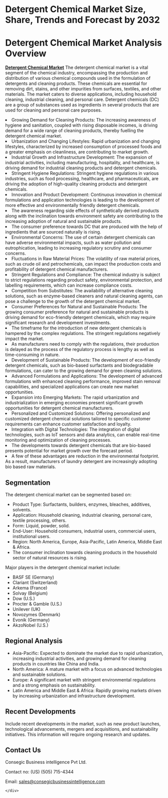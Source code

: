 # Detergent Chemical Market Size, Share, Trends and Forecast by 2032
# Detergent Chemical Market Analysis Overview</h2>

<a href="https://www.consegicbusinessintelligence.com/detergent-chemicals-market"><b> Detergent Chemical Market</b></a> The detergent chemical market is a vital segment of the chemical industry, encompassing the production and distribution of various chemical compounds used in the formulation of detergents and cleaning products. These chemicals are essential for removing dirt, stains, and other impurities from surfaces, textiles, and other materials. The market caters to diverse applications, including household cleaning, industrial cleaning, and personal care. Detergent chemicals (DC) are a group of substances used as ingredients in several products that are used for cleaning and personal care purposes.
            </p>
        </section>

<li>Growing Demand for Cleaning Products: The increasing awareness of hygiene and sanitation, coupled with rising disposable incomes, is driving demand for a wide range of cleaning products, thereby fuelling the detergent chemical market.</li>
<li>Urbanization and Changing Lifestyles: Rapid urbanization and changing lifestyles, characterized by increased consumption of processed foods and a greater emphasis on cleanliness, are contributing to market growth.</li>
<li>Industrial Growth and Infrastructure Development: The expansion of industrial activities, including manufacturing, hospitality, and healthcare, is driving demand for industrial cleaning products and detergent chemicals.</li>
<li>Stringent Hygiene Regulations: Stringent hygiene regulations in various industries, such as food processing, healthcare, and pharmaceuticals, are driving the adoption of high-quality cleaning products and detergent chemicals.</li>
<li>Innovation and Product Development: Continuous innovation in chemical formulations and application technologies is leading to the development of more effective and environmentally friendly detergent chemicals.</li>
<li>The awareness regarding side effects of synthetically derived products along with the inclination towards environment safety are contributing to the increasing adoption of natural and sustainable products.</li>
<li>The consumer preference towards DC that are produced with the help of ingredients that are sourced naturally is rising.</li>
            </ul>
        </section>

<li>Environmental Concerns: The use of certain detergent chemicals can have adverse environmental impacts, such as water pollution and eutrophication, leading to increasing regulatory scrutiny and consumer concerns.</li>
<li>Fluctuations in Raw Material Prices: The volatility of raw material prices, such as crude oil and petrochemicals, can impact the production costs and profitability of detergent chemical manufacturers.</li>
<li>Stringent Regulations and Compliance: The chemical industry is subject to strict regulations regarding product safety, environmental protection, and labelling requirements, which can increase compliance costs.</li>
<li>Competition from Substitutes: The availability of alternative cleaning solutions, such as enzyme-based cleaners and natural cleaning agents, can pose a challenge to the growth of the detergent chemical market.</li>
<li>Consumer Preferences for Natural and Sustainable Products: The growing consumer preference for natural and sustainable products is driving demand for eco-friendly detergent chemicals, which may require significant research and development investments.</li>
<li>The timeframe for the introduction of new detergent chemicals is hampered by the complex regulations. The stringent regulations negatively impact the market.</li>
<li>As manufacturers need to comply with the regulations, their production is delayed as the process of the regulatory process is lengthy as well as time-consuming in nature.</li>
            </ul>
        </section>

<li>Development of Sustainable Products: The development of eco-friendly detergent chemicals, such as bio-based surfactants and biodegradable formulations, can cater to the growing demand for green cleaning solutions.</li>
<li>Advanced Formulations and Applications: The development of advanced formulations with enhanced cleaning performance, improved stain removal capabilities, and specialized applications can create new market opportunities.</li>
<li>Expansion into Emerging Markets: The rapid urbanization and industrialization in emerging economies present significant growth opportunities for detergent chemical manufacturers.</li>
<li>Personalized and Customized Solutions: Offering personalized and customized detergent chemical solutions tailored to specific customer requirements can enhance customer satisfaction and loyalty.</li>
<li>Integration with Digital Technologies: The integration of digital technologies, such as IoT sensors and data analytics, can enable real-time monitoring and optimization of cleaning processes.</li>
<li>The developments towards detergent chemicals that are bio-based presents potential for market growth over the forecast period.</li>
<li>A few of these advantages are reduction in the environmental footprint. As a result, manufacturers of laundry detergent are increasingly adopting bio based raw materials.</li>
            </ul>
        </section>
        <section class="space-y-4">
            <h2 class="text-xl sm:text-2xl font-bold text-gray-700">Segmentation</h2>

The detergent chemical market can be segmented based on:
            </p>
            <ul class="list-disc list-inside space-y-2 text-gray-600">
<li>Product Type: Surfactants, builders, enzymes, bleaches, additives, solvents.</li>
<li>Application: Household cleaning, industrial cleaning, personal care, textile processing, others.</li>
<li>Form: Liquid, powder, solid.</li>
<li>End-User: Household consumers, industrial users, commercial users, institutional users.</li>
<li>Region: North America, Europe, Asia-Pacific, Latin America, Middle East & Africa.</li>
<li>The consumer inclination towards cleaning products in the household sector of natural resources is rising.</li>
            </ul>
        </section>

Major players in the detergent chemical market include:
            </p>
            <ul class="list-disc list-inside space-y-2 text-gray-600">
<li>BASF SE (Germany)</li>
<li>Clariant (Switzerland)</li>
<li>Arkema (France)</li>
<li>Solvay (Belgium)</li>
<li>Dow (U.S.)</li>
<li>Procter & Gamble (U.S.)</li>
<li>Unilever (UK)</li>
<li>Novozymes (Denmark)</li>
<li>Evonik (Germany)</li>
<li>AkzoNobel (U.S.)</li>
            </ul>
        </section>
        <section class="space-y-4">
            <h2 class="text-xl sm:text-2xl font-bold text-gray-700">Regional Analysis</h2>
            <ul class="list-disc list-inside space-y-2 text-gray-600">
<li>Asia-Pacific: Expected to dominate the market due to rapid urbanization, increasing industrial activities, and growing demand for cleaning products in countries like China and India.</li>
<li>North America: A mature market with a focus on advanced technologies and sustainable solutions.</li>
<li>Europe: A significant market with stringent environmental regulations and a strong emphasis on sustainability.</li>
<li>Latin America and Middle East & Africa: Rapidly growing markets driven by increasing urbanization and infrastructure development.</li>
            </ul>
        </section>
        <section class="space-y-4">
            <h2 class="text-xl sm:text-2xl font-bold text-gray-700">Recent Developments</h2>

Include recent developments in the market, such as new product launches, technological advancements, mergers and acquisitions, and sustainability initiatives. This information will require ongoing research and updates.
            </p>
        </section>
        <section class="pt-8">
            <h2 class="text-xl sm:text-2xl font-bold text-gray-700 mb-2">Contact Us</h2>
            <p class="text-gray-600">
Consegic Business intelligence Pvt Ltd.
            </p>
            <p class="text-gray-600">
Contact no: (US) (505) 715-4344
            </p>
            <p class="text-gray-600">
Email: <a href="mailto:sales@consegicbusinessintelligence.com" class="text-blue-500 hover:underline">sales@consegicbusinessintelligence.com</a>
            </p>
        </section>

    </div>

</body>
</html>


